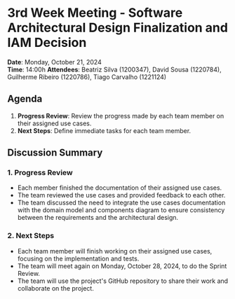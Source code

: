 # 3rd Week Meeting - Software Architectural Design Finalization and IAM Decision

**Date**: Monday, October 21, 2024  
**Time**: 14:00h
**Attendees**: Beatriz Silva (1200347), David Sousa (1220784), Guilherme Ribeiro (1220786), Tiago Carvalho (1221124)

## Agenda

1. **Progress Review**: Review the progress made by each team member on their assigned use cases.
2. **Next Steps**: Define immediate tasks for each team member.

## Discussion Summary

### 1. Progress Review

- Each member finished the documentation of their assigned use cases.
- The team reviewed the use cases and provided feedback to each other.
- The team discussed the need to integrate the use cases documentation with the domain model and components diagram to ensure consistency between the requirements and the architectural design.

### 2. Next Steps

- Each team member will finish working on their assigned use cases, focusing on the implementation and tests.
- The team will meet again on Monday, October 28, 2024, to do the Sprint Review.
- The team will use the project's GitHub repository to share their work and collaborate on the project.
